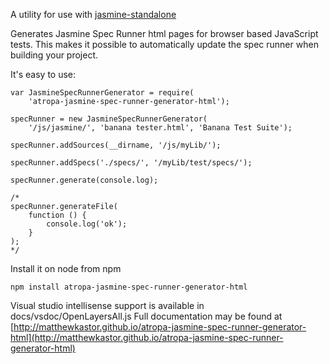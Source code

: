 A utility for use with [jasmine-standalone](https://github.com/pivotal/jasmine/downloads)

Generates Jasmine Spec Runner html pages for browser based JavaScript tests.
This makes it possible to automatically update the spec runner when building your project.

It's easy to use:
```
var JasmineSpecRunnerGenerator = require(
    'atropa-jasmine-spec-runner-generator-html');

specRunner = new JasmineSpecRunnerGenerator(
    '/js/jasmine/', 'banana tester.html', 'Banana Test Suite');

specRunner.addSources(__dirname, '/js/myLib/');

specRunner.addSpecs('./specs/', '/myLib/test/specs/');

specRunner.generate(console.log);

/*
specRunner.generateFile(
    function () {
        console.log('ok');
    }
);
*/
```

Install it on node from npm

`npm install atropa-jasmine-spec-runner-generator-html`

Visual studio intellisense support is available in docs/vsdoc/OpenLayersAll.js
Full documentation may be found at [http://matthewkastor.github.io/atropa-jasmine-spec-runner-generator-html](http://matthewkastor.github.io/atropa-jasmine-spec-runner-generator-html)